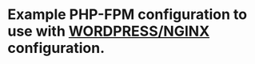 # Example PHP-FPM configuration to use with [WORDPRESS/NGINX](https://github.com/azoughbi/Wordpress-Nginx) configuration.
